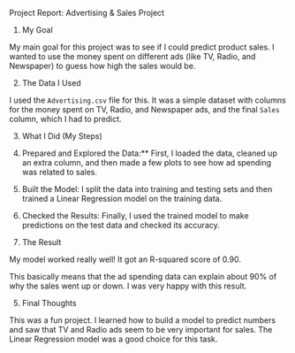 Project Report: Advertising & Sales Project

1. My Goal

My main goal for this project was to see if I could predict product sales. I wanted to use the money spent on different ads (like TV, Radio, and Newspaper) to guess how high the sales would be.

2. The Data I Used

I used the `Advertising.csv` file for this. It was a simple dataset with columns for the money spent on TV, Radio, and Newspaper ads, and the final `Sales` column, which I had to predict.

3. What I Did (My Steps)

1.  Prepared and Explored the Data:** First, I loaded the data, cleaned up an extra column, and then made a few plots to see how ad spending was related to sales.
2.  Built the Model: I split the data into training and testing sets and then trained a Linear Regression model on the training data.
3.  Checked the Results: Finally, I used the trained model to make predictions on the test data and checked its accuracy.

4. The Result

My model worked really well! It got an R-squared score of 0.90.

This basically means that the ad spending data can explain about 90% of why the sales went up or down. I was very happy with this result.

5. Final Thoughts

This was a fun project. I learned how to build a model to predict numbers and saw that TV and Radio ads seem to be very important for sales. The Linear Regression model was a good choice for this task.
